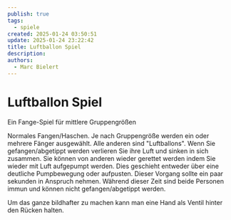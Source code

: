 ```yaml
---
publish: true
tags:
  - spiele
created: 2025-01-24 03:50:51
update: 2025-01-24 23:22:42
title: Luftballon Spiel
description: 
authors:
  - Marc Bielert
---
```


# Luftballon Spiel

Ein Fange-Spiel für mittlere Gruppengrößen

Normales Fangen/Haschen. Je nach Gruppengröße werden ein oder mehrere Fänger ausgewählt.
Alle anderen sind "Luftballons". Wenn Sie gefangen/abgetippt werden verlieren Sie ihre Luft und sinken in sich zusammen.
Sie können von anderen wieder gerettet werden indem Sie wieder mit Luft aufgepumpt werden. Dies geschieht entweder über eine deutliche Pumpbewegung oder aufpusten.
Dieser Vorgang sollte ein paar sekunden in Anspruch nehmen. Während dieser Zeit sind beide Personen immun und können nicht gefangen/abgetippt werden.

Um das ganze bildhafter zu machen kann man eine Hand als Ventil hinter den Rücken halten.

